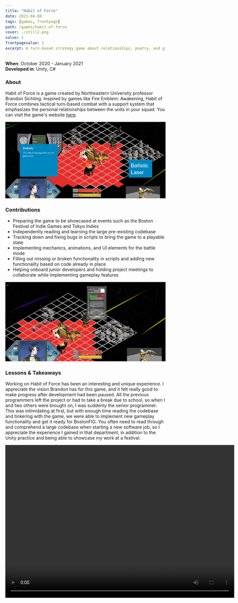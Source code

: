 ```yaml
---
title: "Habit of Force"
date: 2021-04-08
tags: [games, frontpage]
path: /games/habit-of-force
cover: ./still2.png
value: 1
frontpagevalue: 1
excerpt: A turn-based strategy game about relationships, poetry, and giant mecha fights.
---
```

**When**: October 2020 - January 2021 <br>
**Developed in**: Unity, C#
### About
Habit of Force is a game created by Northeastern University professor Brandon Sichling.
Inspired by games like Fire Emblem: Awakening, Habit of Force combines tactical turn-based combat with a support system that emphasizes the personal relationships between the units in your squad. You can visit the game's website [here](https://www.habitofforcegame.com/).

![](./still3.png)

### Contributions
* Preparing the game to be showcased at events such as the Boston Festival of Indie Games and Tokyo Indies
* Independently reading and learning the large pre-existing codebase
* Tracking down and fixing bugs in scripts to bring the game to a playable state
* Implementing mechanics, animations, and UI elements for the battle mode
* Filling out missing or broken functionality in scripts and adding new functionality based on code already in place
* Helping onboard junior developers and holding project meetings to collaborate while implementing gameplay features

![](./still4.png)

### Lessons & Takeaways

Working on Habit of Force has been an interesting and unique experience. I appreciate the vision Brandon has for this game, and it felt really good to make progress after development had been paused. All the previous programmers left the project or had to take a break due to school, so when I and two others were brought on, I was suddenly the senior programmer. This was intimidating at first, but with enough time reading the codebase and tinkering with the game, we were able to implement new gameplay functionality and get it ready for BostonFIG. You often need to read through and comprehend a large codebase when starting a new software job, so I appreciate the experience I gained in that department, in addition to the Unity practice and being able to showcase my work at a festival.

<style>
    video {
        display:block;
        margin: 0 auto;
    }
</style>
<video width="720" height="480" controls>
  <source src="trailer.mp4" type="video/mp4">
</video>